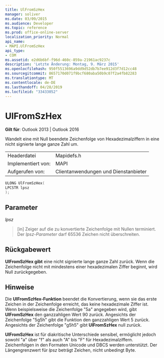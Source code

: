 ```yaml
---
title: UlFromSzHex
manager: soliver
ms.date: 03/09/2015
ms.audience: Developer
ms.topic: reference
ms.prod: office-online-server
localization_priority: Normal
api_name:
- MAPI.UlFromSzHex
api_type:
- COM
ms.assetid: e2d6b6bf-f96d-460c-859a-21961ac9237c
description: 'Letzte Änderung: Montag, 9. März 2015'
ms.openlocfilehash: 950f5513696a9dd9d52db7b7ee912d3f7d12cc48
ms.sourcegitcommit: 8657170d071f9bcf680aba50b9c07f2a4fb82283
ms.translationtype: MT
ms.contentlocale: de-DE
ms.lasthandoff: 04/28/2019
ms.locfileid: "33433052"
---
```

# <a name="ulfromszhex"></a>UlFromSzHex

  
  
**Gilt für**: Outlook 2013 | Outlook 2016 
  
Wandelt eine mit Null beendete Zeichenfolge von Hexadezimalziffern in eine nicht signierte lange ganze Zahl um. 
  
|||
|:-----|:-----|
|Headerdatei  <br/> |Mapidefs.h  <br/> |
|Implementiert von:  <br/> |MAPI  <br/> |
|Aufgerufen von:  <br/> |Clientanwendungen und Dienstanbieter  <br/> |
   
```cpp
ULONG UlFromSzHex(
LPCSTR lpsz
);
```

## <a name="parameters"></a>Parameter

 _lpsz_
  
> [in] Zeiger auf die zu konvertierte Zeichenfolge mit Nullen terminiert. Der  _lpsz-Parameter_ darf 65536 Zeichen nicht überschreiten. 
    
## <a name="return-value"></a>Rückgabewert

 **UlFromSzHex gibt** eine nicht signierte lange ganze Zahl zurück. Wenn die Zeichenfolge nicht mit mindestens einer hexadezimalen Ziffer beginnt, wird Null zurückgegeben. 
  
## <a name="remarks"></a>Hinweise

Die **UlFromSzHex-Funktion** beendet die Konvertierung, wenn sie das erste Zeichen in der Zeichenfolge erreicht, das keine hexadezimale Ziffer ist. Wenn beispielsweise die Zeichenfolge "5a" angegeben wird, gibt **UlFromSzHex** den ganzzahligen Wert 90 zurück. Angesichts der Zeichenfolge "5g5h" gibt die Funktion den ganzzahligen Wert 5 zurück. Angesichts der Zeichenfolge "g5h5" gibt **UlFromSzHex** null zurück. 
  
 **UlFromSzHex** ist für diakritische Unterschiede sensibel, ermöglicht jedoch sowohl "a" über "f" als auch "A" bis "F" für Hexadezimalziffern. Zeichenfolgen in den Formaten Unicode und DBCS werden unterstützt. Der Längengrenzwert für  _lpsz_ beträgt Zeichen, nicht unbedingt Byte. 
  

